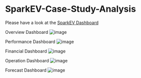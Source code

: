 # SparkEV-Case-Study-Analysis
Please have a look at the [SparkEV Dashboard](https://public.tableau.com/app/profile/tung.nguyen.nam/viz/SparkEVCaseStudyAnalysis/Performance)

Overview Dashboard
![image](https://github.com/TungNamNguyen/SparkEV-Case-Study-Analysis/assets/106413417/4cd274c9-5afb-4184-b10a-7266e02eda2f)

Performance Dashboard
![image](https://github.com/TungNamNguyen/SparkEV-Case-Study-Analysis/assets/106413417/def86fdc-150d-4d97-b933-68d7375d55b5)

Financial Dashboard
![image](https://github.com/TungNamNguyen/SparkEV-Case-Study-Analysis/assets/106413417/b2a37ed7-1825-43ac-aa6d-1a1848397125)

Operation Dashboard
![image](https://github.com/TungNamNguyen/SparkEV-Case-Study-Analysis/assets/106413417/f80b2585-9159-4df2-8cbc-ea41647cd626)

Forecast Dashboard
![image](https://github.com/TungNamNguyen/SparkEV-Case-Study-Analysis/assets/106413417/b2d15179-eccb-439d-b66f-f34d885cd959)
